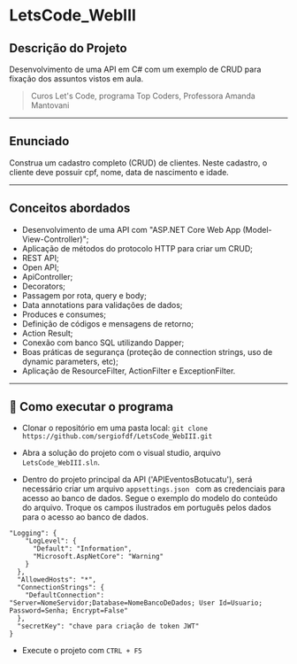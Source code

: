 # LetsCode_WebIII

## Descrição do Projeto
Desenvolvimento de uma API em C# com um exemplo de CRUD para fixação dos assuntos vistos em aula.

> Curos Let's Code, programa Top Coders, Professora Amanda Mantovani

---
## Enunciado

Construa um cadastro completo (CRUD) de clientes. Neste cadastro, o cliente deve possuir cpf, nome, data de nascimento e idade.

---

## Conceitos abordados
- Desenvolvimento de uma API com "ASP.NET Core Web App (Model-View-Controller)";
- Aplicação de métodos do protocolo HTTP para criar um CRUD;
- REST API;
- Open API;
- ApiController;
- Decorators;
- Passagem por rota, query e body;
- Data annotations para validações de dados;
- Produces e consumes;
- Definição de códigos e mensagens de retorno;
- Action Result;
- Conexão com banco SQL utilizando Dapper;
- Boas práticas de segurança (proteção de connection strings, uso de dynamic parameters, etc);
- Aplicação de ResourceFilter, ActionFilter e ExceptionFilter.

--- 
## 🚀 Como executar o programa
- Clonar o repositório em uma pasta local:
    `git clone https://github.com/sergiofdf/LetsCode_WebIII.git`
  
- Abra a solução do projeto com o visual studio, arquivo `LetsCode_WebIII.sln`.

- Dentro do projeto principal da API ('APIEventosBotucatu'), será necessário criar um arquivo `appsettings.json ` com as credenciais para acesso ao banco de dados. Segue o exemplo do modelo do conteúdo do arquivo. Troque os campos ilustrados em português pelos dados para o acesso ao banco de dados.

``` 
"Logging": {
    "LogLevel": {
      "Default": "Information",
      "Microsoft.AspNetCore": "Warning"
    }
  },
  "AllowedHosts": "*",
  "ConnectionStrings": {
    "DefaultConnection": "Server=NomeServidor;Database=NomeBancoDeDados; User Id=Usuario; Password=Senha; Encrypt=False"
  },
  "secretKey": "chave para criação de token JWT"
}
```

- Execute o projeto com `CTRL + F5`
